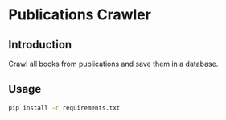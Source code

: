 # Publications Crawler

## Introduction

Crawl all books from publications and save them in a database.

## Usage

```bash
pip install -r requirements.txt
```
